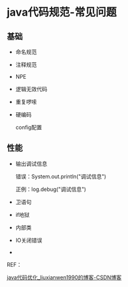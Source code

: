 # java代码规范-常见问题

## 基础

* 命名规范

* 注释规范

* NPE

* 逻辑无效代码

* 重复啰嗦

* 硬编码

  config配置

## 性能

* 输出调试信息

  错误：System.out.println("调试信息")

  正例：log.debug("调试信息")

* 卫语句



* if地狱



* 内部类



* IO关闭错误

  

* 



REF：

[java代码优化_liuxianwen1990的博客-CSDN博客](https://blog.csdn.net/liuxianwen1990/category_11427711.html)
